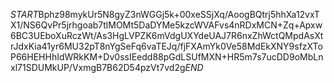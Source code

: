 $START$Bphz98mykUr5N8gyZ3nWGGj5k+00xeSSjXq/AoogBQtrj5hhXa12vxTX1/NS6QvPr5jrhgoab7tlMOMt5DaDYMe5kzcWVAFvs4nRDxMCN+Zq+Apxw6BC3UEboXuRczWt/As3HgLVPZK6mVdgUXYdeUAJ7R6nxZhWctQMpdAsXtrJdxKia41yr6MU32pT8nYgSeFq6vaTEJq/fjFXAmYk0Ve58MdEkXNY9sfzXToP66HEHHhIdWRkKM+Dv0ssIEedd88pGdLSUfMXN+HR5m7s7ucDD9oMbLnxl71SDUMkUP/VxmgB7B62D54pzVt7vd2g$END$